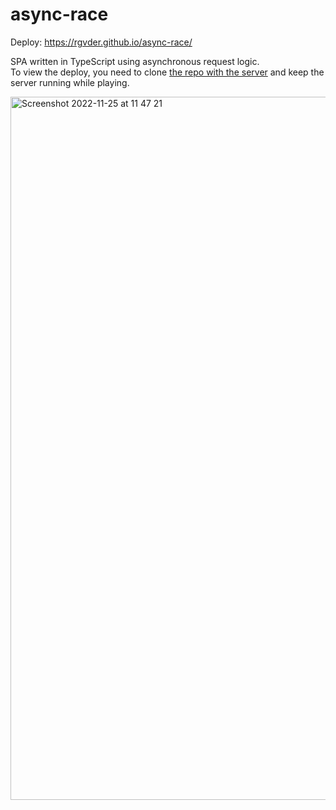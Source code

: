 # async-race

Deploy: https://rgvder.github.io/async-race/

SPA written in TypeScript using asynchronous request logic.  
To view the deploy, you need to clone [the repo with the server](https://github.com/mikhama/async-race-api) and keep the server running while playing.


<img width="1125" alt="Screenshot 2022-11-25 at 11 47 21" src="https://user-images.githubusercontent.com/64692263/203903335-fcb046e1-2815-4dde-a80e-d3a07f4026bc.png">
